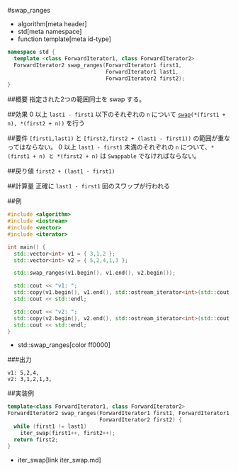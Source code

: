 #swap_ranges
* algorithm[meta header]
* std[meta namespace]
* function template[meta id-type]

```cpp
namespace std {
  template <class ForwardIterator1, class ForwardIterator2>
  ForwardIterator2 swap_ranges(ForwardIterator1 first1,
                               ForwardIterator1 last1,
                               ForwardIterator2 first2);
}
```

##概要
指定された2つの範囲同士を swap する。


##効果
0 以上 `last1 - first1` 以下のそれぞれの `n` について [`swap`](/reference/utility/swap.md)`(*(first1 + n), *(first2 + n))` を行う


##要件
`[first1,last1)` と `[first2,first2 + (last1 - first1))` の範囲が重なってはならない。
0 以上 `last1 - first1` 未満のそれぞれの `n` について、`*(first1 + n) と *(first2 + n)` は `Swappable` でなければならない。


##戻り値
`first2 + (last1 - first1)`


##計算量
正確に `last1 - first1` 回のスワップが行われる



##例
```cpp
#include <algorithm>
#include <iostream>
#include <vector>
#include <iterator>

int main() {
  std::vector<int> v1 = { 3,1,2 };
  std::vector<int> v2 = { 5,2,4,1,3 };

  std::swap_ranges(v1.begin(), v1.end(), v2.begin());

  std::cout << "v1: ";
  std::copy(v1.begin(), v1.end(), std::ostream_iterator<int>(std::cout, ","));
  std::cout << std::endl;

  std::cout << "v2: ";
  std::copy(v2.begin(), v2.end(), std::ostream_iterator<int>(std::cout, ","));
  std::cout << std::endl;
}
```
* std::swap_ranges[color ff0000]

###出力
```
v1: 5,2,4,
v2: 3,1,2,1,3,
```


##実装例
```cpp
template<class ForwardIterator1, class ForwardIterator2>
ForwardIterator2 swap_ranges(ForwardIterator1 first1, ForwardIterator1 last1,
                             ForwardIterator2 first2) {
  while (first1 != last1)
    iter_swap(first1++, first2++);
  return first2;
}
```
* iter_swap[link iter_swap.md]

